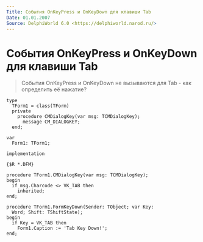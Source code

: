 ```yaml
---
Title: События OnKeyPress и OnKeyDown для клавиши Tab
Date: 01.01.2007
Source: DelphiWorld 6.0 <https://delphiworld.narod.ru/>
---
```



События OnKeyPress и OnKeyDown для клавиши Tab
==================================================================================

> События OnKeyPress и OnKeyDown не вызываются для Tab - как определить её нажатие?

    type
      TForm1 = class(TForm)
      private
        procedure CMDialogKey(var msg: TCMDialogKey);
          message CM_DIALOGKEY;
      end;
     
    var
      Form1: TForm1;
     
    implementation
     
    {$R *.DFM}
     
    procedure TForm1.CMDialogKey(var msg: TCMDialogKey);
    begin
      if msg.Charcode <> VK_TAB then
        inherited;
    end;
     
    procedure TForm1.FormKeyDown(Sender: TObject; var Key:
      Word; Shift: TShiftState);
    begin
      if Key = VK_TAB then
        Form1.Caption := 'Tab Key Down!';
    end;



